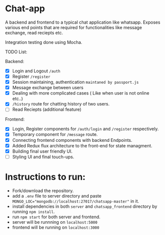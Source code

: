 # Chat-app

A backend and frontend to a typical chat application like whatsapp. Exposes various end points that are required for functionalities like message exchange, read reciepts etc.

Integration testing done using Mocha. 

TODO List:

Backend:
- [x] Login and Logout `/auth`
- [x] Register `/register`
- [x] Session maintaining, authentication `maintaned by passport.js`
- [x] Message exchange between users
- [x] Dealing with more complicated cases ( Like when user is not online etc..)
- [x] `/history` route for chatting history of two users.
- [ ] Read Reciepts (additional feature)

Frontend:
- [x] Login, Register components for `/auth/login` and `/register` respectively.
- [x] Temporary component for `/message` route.
- [x] Connecting frontend components with backend Endpoints.
- [x] Added Redux flux architecture to the front-end for state managment.
- [X] Building final user friendly UI.
- [ ] Styling UI and final touch-ups.

# Instructions to run:
- Fork/download the repository.
- add a `.env` file to server directory and paste `MONGO_LOC="mongodb://localhost:27017/chatsapp-master"` in it.
- install dependencies in both `server` and `chatsapp_frontend` directory by running `npm install`.
- run `npm start` for both server and frontend.
- server will be runnning on `localhost:5000`
- frontend will be running on `localhost:3000`
